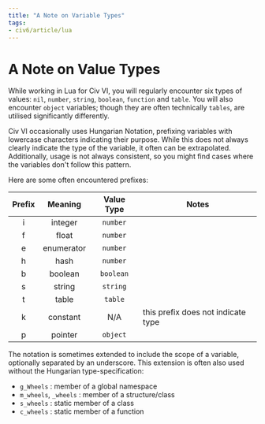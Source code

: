 ```yaml
---
title: "A Note on Variable Types"
tags:
- civ6/article/lua
---
```

# A Note on Value Types
While working in Lua for Civ VI, you will regularly encounter six types of values: `nil`, `number`, `string`, `boolean`, `function` and `table`. You will also encounter `object` variables; though they are often technically `tables`, are utilised significantly differently.

Civ VI occasionally uses Hungarian Notation, prefixing variables with lowercase characters indicating their purpose. While this does not always clearly indicate the type of the variable, it often can be extrapolated. Additionally, usage is not always consistent, so you might find cases where the variables don't follow this pattern.

Here are some often encountered prefixes:

 | Prefix |  Meaning   | Value Type | Notes                              |
 |:------:|:----------:|:----------:| ---------------------------------- |
 |   i    |  integer   |   `number`   |                                    |
 |   f    |   float    |   `number`   |                                    |
 |   e    | enumerator |   `number`   |                                    |
 |   h    |    hash    |   `number`   |                                    |
 |   b    |  boolean   |  `boolean`   |                                    |
 |   s    |   string   |   `string`   |                                    |
 |   t    |   table    |   `table`    |                                    |
 |   k    |  constant  |    N/A     | this prefix does not indicate type |
 |   p    |  pointer   |   `object`   |                                    |

The notation is sometimes extended to include the scope of a variable, optionally separated by an underscore. This extension is often also used without the Hungarian type-specification: 

-   `g_Wheels` : member of a global namespace
-   `m_wheels`, `_wheels` : member of a structure/class
-   `s_wheels` : static member of a class
-   `c_wheels` : static member of a function